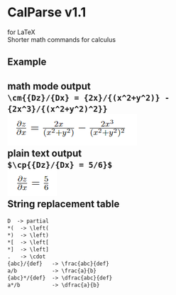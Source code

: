 # CalParse v1.1
for LaTeX  
Shorter math commands for calculus  

Example
------------------------------
math mode output  
`\cm{{Dz}/{Dx} = {2x}/{(x^2+y^2)} - {2x^3}/{(x^2+y^2)^2}}` 
![Math Mode Output](/images/tex1.png)  
plain text output  
`$\cp{{Dz}/{Dx} = 5/6}$`  
![Plain Text Output](/images/tex2.png)  
String replacement table  
-------------------------------
```
D  -> partial  
*(  -> \left(  
*)  -> \left)  
*[  -> \left[  
*]  -> \left]  
.   -> \cdot
{abc}/{def}   -> \frac{abc}{def}  
a/b           -> \frac{a}{b}  
{abc}*/{def}  -> \dfrac{abc}{def}  
a*/b          -> \dfrac{a}{b}  
```
